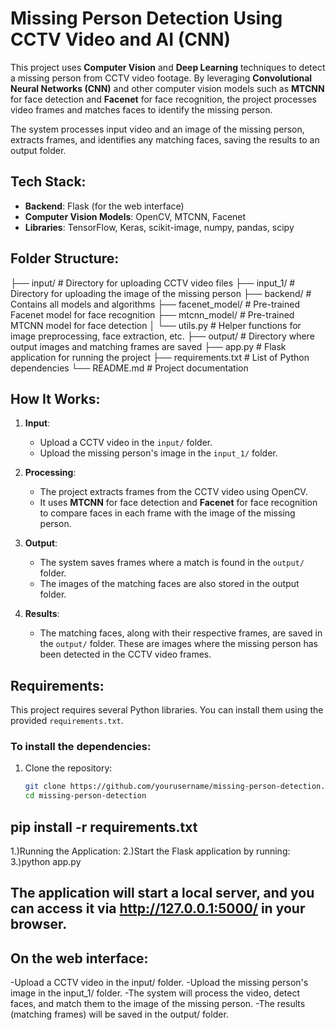 # Missing Person Detection Using CCTV Video and AI (CNN)

This project uses **Computer Vision** and **Deep Learning** techniques to detect a missing person from CCTV video footage. By leveraging **Convolutional Neural Networks (CNN)** and other computer vision models such as **MTCNN** for face detection and **Facenet** for face recognition, the project processes video frames and matches faces to identify the missing person.

The system processes input video and an image of the missing person, extracts frames, and identifies any matching faces, saving the results to an output folder.

## Tech Stack:
- **Backend**: Flask (for the web interface)
- **Computer Vision Models**: OpenCV, MTCNN, Facenet
- **Libraries**: TensorFlow, Keras, scikit-image, numpy, pandas, scipy

## Folder Structure:
├── input/ # Directory for uploading CCTV video files 
├── input_1/ # Directory for uploading the image of the missing person
├── backend/ # Contains all models and algorithms 
├── facenet_model/ # Pre-trained Facenet model for face recognition 
├── mtcnn_model/ # Pre-trained MTCNN model for face detection 
│ └── utils.py # Helper functions for image preprocessing, face extraction, etc. 
├── output/ # Directory where output images and matching frames are saved 
├── app.py # Flask application for running the project
├── requirements.txt # List of Python dependencies └── README.md # Project documentation


## How It Works:
1. **Input**:
   - Upload a CCTV video in the `input/` folder.
   - Upload the missing person's image in the `input_1/` folder.

2. **Processing**:
   - The project extracts frames from the CCTV video using OpenCV.
   - It uses **MTCNN** for face detection and **Facenet** for face recognition to compare faces in each frame with the image of the missing person.
   
3. **Output**:
   - The system saves frames where a match is found in the `output/` folder.
   - The images of the matching faces are also stored in the output folder.

4. **Results**:
   - The matching faces, along with their respective frames, are saved in the `output/` folder. These are images where the missing person has been detected in the CCTV video frames.

## Requirements:

This project requires several Python libraries. You can install them using the provided `requirements.txt`.

### To install the dependencies:
1. Clone the repository:
   ```bash
   git clone https://github.com/yourusername/missing-person-detection.git
   cd missing-person-detection

## pip install -r requirements.txt
1.)Running the Application:
2.)Start the Flask application by running:
3.)python app.py

## The application will start a local server, and you can access it via http://127.0.0.1:5000/ in your browser.

## On the web interface:

-Upload a CCTV video in the input/ folder.
-Upload the missing person's image in the input_1/ folder.
-The system will process the video, detect faces, and match them to the image of the missing person.
-The results (matching frames) will be saved in the output/ folder.
